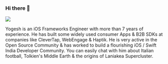 ### Hi there 👋
![](https://komarev.com/ghpvc/?username=ygit&color=green)

Yogesh is an iOS Frameworks Engineer with more than 7 years of experience. He has built some widely used consumer Apps & B2B SDKs at companies like CleverTap, WebEngage & Haptik. He is very active in the Open Source Community & has worked to build a flourishing iOS / Swift India Developer Community. You can easily chat with him about Italian football, Tolkien's Middle Earth & the origins of Laniakea Supercluster.


<!--
**ygit/ygit** is a ✨ _special_ ✨ repository because its `README.md` (this file) appears on your GitHub profile.

Here are some ideas to get you started:

- 🔭 I’m currently working on ...
- 🌱 I’m currently learning ...
- 👯 I’m looking to collaborate on ...
- 🤔 I’m looking for help with ...
- 💬 Ask me about ...
- 📫 How to reach me: ...
- 😄 Pronouns: ...
- ⚡ Fun fact: ...
-->
